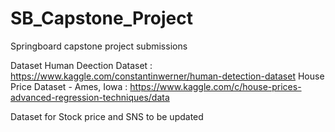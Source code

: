 # SB_Capstone_Project
Springboard capstone project submissions

  Dataset 
Human Deection Dataset : https://www.kaggle.com/constantinwerner/human-detection-dataset
House Price Dataset - Ames, Iowa : https://www.kaggle.com/c/house-prices-advanced-regression-techniques/data 

Dataset for Stock price and SNS to be updated

